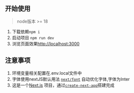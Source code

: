 ## 开始使用

> node版本 >= 18

1. 下载依赖```npm i```
2. 启动项目 ```npm run dev ```
3. 浏览页面效果[http://localhost:3000](http://localhost:3000) 


## 注意事项
1. 环境变量相关配置在.env.local文件中
2. 字体使用nextJS默认用法 [`next/font`](https://nextjs.org/docs/basic-features/font-optimization) 自动优化字体,字体为Inter
3. 这是一个[Next.js](https://nextjs.org/) 项目，通过[`create-next-app`](https://github.com/vercel/next.js/tree/canary/packages/create-next-app)搭建完成